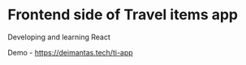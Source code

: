# Frontend side of Travel items app
Developing and learning React

Demo - https://deimantas.tech/ti-app
